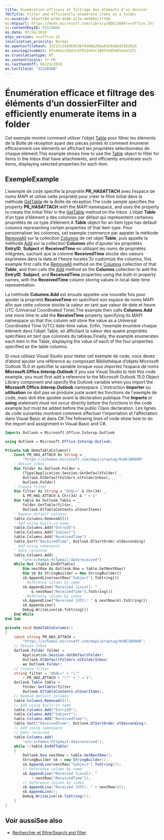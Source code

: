 ```yaml
---
title: Énumération efficace et filtrage des éléments d’un dossier
TOCTitle: Filter and efficiently enumerate items in a folder
ms:assetid: efee7704-b7d9-4586-a72e-4e960ec1ffdb
ms:mtpsurl: https://msdn.microsoft.com/library/Bb612664(v=office.15)
ms:contentKeyID: 55119884
ms.date: 07/24/2014
mtps_version: v=office.15
localization_priority: Normal
ms.openlocfilehash: 35215c24a9b953bf8406b268a6169abbd536202b
ms.sourcegitcommit: 8fe462c32b91c87911942c188f3445e85a54137c
ms.translationtype: MT
ms.contentlocale: fr-FR
ms.lasthandoff: 04/23/2019
ms.locfileid: "32320306"
---
```

# <a name="filter-and-efficiently-enumerate-items-in-a-folder"></a><span data-ttu-id="27dbf-102">Énumération efficace et filtrage des éléments d’un dossier</span><span class="sxs-lookup"><span data-stu-id="27dbf-102">Filter and efficiently enumerate items in a folder</span></span>

<span data-ttu-id="27dbf-103">Cet exemple montre comment utiliser l'objet [Table](https://msdn.microsoft.com/library/bb652856\(v=office.15\)) pour filtrer les éléments de la Boîte de réception ayant des pièces jointes et comment énumérer efficacement ces éléments en affichant les propriétés sélectionnées de chaque élément.</span><span class="sxs-lookup"><span data-stu-id="27dbf-103">This example shows how to use the [Table](https://msdn.microsoft.com/library/bb652856\(v=office.15\)) object to filter for items in the Inbox that have attachments, and efficiently enumerate such items, displaying selected properties for each item.</span></span>

## <a name="example"></a><span data-ttu-id="27dbf-104">Exemple</span><span class="sxs-lookup"><span data-stu-id="27dbf-104">Example</span></span>

<span data-ttu-id="27dbf-105">L’exemple de code spécifie la propriété **PR\_HASATTACH** avec l’espace de noms MAPI et utilise cette propriété pour créer le filtre initial dans la méthode [GetTable](https://msdn.microsoft.com/library/bb612592\(v=office.15\)) de la Boîte de réception.</span><span class="sxs-lookup"><span data-stu-id="27dbf-105">The code sample specifies the property **PR\_HASATTACH** with the MAPI namespace, and uses the property to create the initial filter in the [GetTable](https://msdn.microsoft.com/library/bb612592\(v=office.15\)) method on the Inbox.</span></span> <span data-ttu-id="27dbf-106">L’objet **Table** d’un type d’élément a des colonnes par défaut qui représentent certaines propriétés de ce type d’élément.</span><span class="sxs-lookup"><span data-stu-id="27dbf-106">A **Table** object for an item type has default columns representing certain properties of that item type.</span></span> <span data-ttu-id="27dbf-107">Pour personnaliser les colonnes, cet exemple commence par appeler la méthode [RemoveAll](https://msdn.microsoft.com/library/bb611528\(v=office.15\)) sur la collection [Columns](https://msdn.microsoft.com/library/bb646214\(v=office.15\)) de cet objet **Table**, puis appelle la méthode [Add](https://msdn.microsoft.com/library/bb652865\(v=office.15\)) sur la collection **Columns** afin d'ajouter les propriétés **EntryID**, **Subject** et **ReceivedTime** en utilisant les noms de propriétés intégrées, sachant que la colonne **ReceivedTime** stocke des valeurs exprimées dans la date et l'heure locales.</span><span class="sxs-lookup"><span data-stu-id="27dbf-107">To customize the columns, this example first calls the [RemoveAll](https://msdn.microsoft.com/library/bb611528\(v=office.15\)) method on the [Columns](https://msdn.microsoft.com/library/bb646214\(v=office.15\)) collection of that **Table**, and then calls the [Add](https://msdn.microsoft.com/library/bb652865\(v=office.15\)) method on the **Columns** collection to add the **EntryID**, **Subject**, and **ReceivedTime** properties using the built-in property names, with the **ReceivedTime** column storing values in local date-time representation.</span></span> 

<span data-ttu-id="27dbf-108">La méthode **Columns.Add** est ensuite appelée une nouvelle fois pour ajouter la propriété **ReceiveTime** en spécifiant son espace de noms MAPI afin que cette colonne stocke la valeur en tant que valeur de date et heure UTC (Universal Coordinated Time).</span><span class="sxs-lookup"><span data-stu-id="27dbf-108">The example then calls **Columns.Add** one more time to add the **ReceiveTime** property specifying its MAPI namespace so that this column will store the value as a Universal Coordinated Time (UTC) date-time value.</span></span> <span data-ttu-id="27dbf-109">Enfin, l’exemple énumère chaque élément dans l’objet Table, en affichant la valeur des quatre propriétés spécifiées en tant que colonnes du tableau.</span><span class="sxs-lookup"><span data-stu-id="27dbf-109">Finally, the example enumerates each item in the Table, displaying the value of each of the four properties specified as the table columns.</span></span>

<span data-ttu-id="27dbf-110">Si vous utilisez Visual Studio pour tester cet exemple de code, vous devez d’abord ajouter une référence au composant Bibliothèque d’objets Microsoft Outlook 15.0 et spécifier la variable lorsque vous importez l’espace de noms **Microsoft.Office.Interop.Outlook**.</span><span class="sxs-lookup"><span data-stu-id="27dbf-110">If you use Visual Studio to test this code example, you must first add a reference to the Microsoft Outlook 15.0 Object Library component and specify the Outlook variable when you import the **Microsoft.Office.Interop.Outlook** namespace.</span></span> <span data-ttu-id="27dbf-111">L'instruction **Importer** ou **utilisation** ne doit pas se produire juste avant les fonctions de l'exemple de code, mais doit être ajoutée avant la déclaration publique.</span><span class="sxs-lookup"><span data-stu-id="27dbf-111">The **Imports** or **using** statement must not occur directly before the functions in the code example but must be added before the public Class declaration.</span></span> <span data-ttu-id="27dbf-112">Les lignes de code suivantes montrent comment effectuer l’importation et l’affectation dans Visual Basic et dans C\#.</span><span class="sxs-lookup"><span data-stu-id="27dbf-112">The following lines of code show how to do the import and assignment in Visual Basic and C\#.</span></span>

```vb
Imports Outlook = Microsoft.Office.Interop.Outlook
```


```csharp
using Outlook = Microsoft.Office.Interop.Outlook;
```


```vb
Private Sub DemoTableColumns()
    Const PR_HAS_ATTACH As String = _
        "https://schemas.microsoft.com/mapi/proptag/0x0E1B000B"
    ' Obtain Inbox
    Dim folder As Outlook.Folder = _
        CType(Application.Session.GetDefaultFolder( _
        Outlook.OlDefaultFolders.olFolderInbox), _
        Outlook.Folder)
    ' Create filter
    Dim filter As String = "@SQL=" & Chr(34) _
        & PR_HAS_ATTACH & Chr(34) & " = 1"
    Dim table As Outlook.Table = _
        folder.GetTable(filter, _
        Outlook.OlTableContents.olUserItems)
    ' Remove default columns
    table.Columns.RemoveAll()
    ' Add using built-in name
    table.Columns.Add("EntryID")
    table.Columns.Add("Subject")
    table.Columns.Add("ReceivedTime")
    table.Sort("ReceivedTime", Outlook.OlSortOrder.olDescending)
    ' Add using namespace
    ' Date received
    table.Columns.Add( _
        "urn:schemas:httpmail:datereceived")
    While Not (table.EndOfTable)
        Dim nextRow As Outlook.Row = table.GetNextRow()
        Dim sb As StringBuilder = New StringBuilder()
        sb.AppendLine(nextRow("Subject").ToString())
        ' Reference column by name 
        sb.AppendLine("Received (Local): " _
            & nextRow("ReceivedTime").ToString())
        ' Reference column by index
        sb.AppendLine("Received (UTC): " & nextRow(4).ToString())
        sb.AppendLine()
        Debug.WriteLine(sb.ToString())
    End While
End Sub
```


```csharp
private void DemoTableColumns()
{
    const string PR_HAS_ATTACH =
        "https://schemas.microsoft.com/mapi/proptag/0x0E1B000B";
    // Obtain Inbox
    Outlook.Folder folder =
        Application.Session.GetDefaultFolder(
        Outlook.OlDefaultFolders.olFolderInbox)
        as Outlook.Folder;
    // Create filter
    string filter = "@SQL=" + "\""
        + PR_HAS_ATTACH + "\"" + " = 1";
    Outlook.Table table =
        folder.GetTable(filter,
        Outlook.OlTableContents.olUserItems);
    // Remove default columns
    table.Columns.RemoveAll();
    // Add using built-in name
    table.Columns.Add("EntryID");
    table.Columns.Add("Subject");
    table.Columns.Add("ReceivedTime");
    table.Sort("ReceivedTime", Outlook.OlSortOrder.olDescending);
    // Add using namespace
    // Date received
    table.Columns.Add(
        "urn:schemas:httpmail:datereceived");
    while (!table.EndOfTable)
    {
        Outlook.Row nextRow = table.GetNextRow();
        StringBuilder sb = new StringBuilder();
        sb.AppendLine(nextRow["Subject"].ToString());
        // Reference column by name 
        sb.AppendLine("Received (Local): "
            + nextRow["ReceivedTime"]);
        // Reference column by index
        sb.AppendLine("Received (UTC): " + nextRow[4]);
        sb.AppendLine();
        Debug.WriteLine(sb.ToString());
    }
}
```

## <a name="see-also"></a><span data-ttu-id="27dbf-113">Voir aussi</span><span class="sxs-lookup"><span data-stu-id="27dbf-113">See also</span></span>

- [<span data-ttu-id="27dbf-114">Rechercher et filtrer</span><span class="sxs-lookup"><span data-stu-id="27dbf-114">Search and filter</span></span>](search-and-filter.md)

